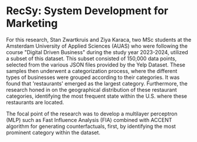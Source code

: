 # RecSy: System Development for Marketing
For this research, Stan Zwartkruis and Ziya Karaca, two MSc students at the Amsterdam University of Applied Sciences (AUAS) who were following the course "Digital Driven Business" during the study year 2023-2024, utilized a subset of this dataset. This subset consisted of 150,000 data points, selected from the various JSON files provided by the Yelp Dataset. These samples then underwent a categorization process, where the different types of businesses were grouped according to their categories. It was found that 'restaurants' emerged as the largest category. Furthermore, the research honed in on the geographical distribution of these restaurant categories, identifying the most frequent state within the U.S. where these restaurants are located.

The focal point of the research was to develop a multilayer perceptron (MLP) such as Fast Influence Analysis (FIA) combined with ACCENT algorithm for generating counterfactuals, first, by identifying the most prominent category within the dataset. 
